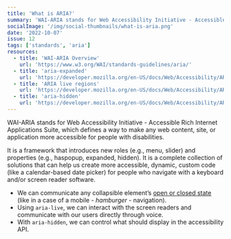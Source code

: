 ```yaml
---
title: 'What is ARIA?'
summary: 'WAI-ARIA stands for Web Accessibility Initiative - Accessible Rich Internet Applications Suite, which defines a way to make any web content, site, or application more accessible for people with disabilities.'
socialImage: '/img/social-thumbnails/what-is-aria.png'
date: '2022-10-07'
issue: 12
tags: ['standards', 'aria']
resources:
  - title: 'WAI-ARIA Overview'
    url: 'https://www.w3.org/WAI/standards-guidelines/aria/'
  - title: 'aria-expanded'
    url: 'https://developer.mozilla.org/en-US/docs/Web/Accessibility/ARIA/Attributes/aria-expanded'
  - title: 'ARIA live regions'
    url: 'https://developer.mozilla.org/en-US/docs/Web/Accessibility/ARIA/ARIA_Live_Regions'
  - title: 'aria-hidden'
    url: 'https://developer.mozilla.org/en-US/docs/Web/Accessibility/ARIA/Attributes/aria-hidden'
---
```


WAI-ARIA stands for Web Accessibility Initiative - Accessible Rich Internet Applications Suite, which defines a way to make any web content, site, or application more accessible for people with disabilities.

It is a framework that introduces new roles (e.g., menu, slider) and properties (e.g., haspopup, expanded, hidden). It is a complete collection of solutions that can help us create more accessible, dynamic, custom code (like a calendar-based date picker) for people who navigate with a keyboard and/or screen reader software.

- We can communicate any collapsible element’s [open or closed state](https://developer.mozilla.org/en-US/docs/Web/Accessibility/ARIA/Attributes/aria-expanded) (like in a case of a mobile - _hamburger_ - navigation).
- Using `aria-live`, we can interact with the screen readers and communicate with our users directly through voice.
- With `aria-hidden`, we can control what should display in the accessibility API.
